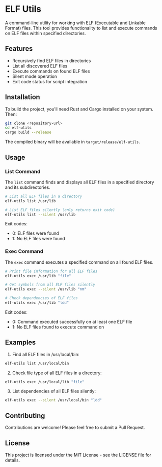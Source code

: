 # ELF Utils

A command-line utility for working with ELF (Executable and Linkable Format) files. This tool provides functionality to list and execute commands on ELF files within specified directories.

## Features

- Recursively find ELF files in directories
- List all discovered ELF files
- Execute commands on found ELF files
- Silent mode operation
- Exit code status for script integration

## Installation

To build the project, you'll need Rust and Cargo installed on your system. Then:

```bash
git clone <repository-url>
cd elf-utils
cargo build --release
```

The compiled binary will be available in `target/release/elf-utils`.

## Usage

### List Command

The `list` command finds and displays all ELF files in a specified directory and its subdirectories.

```bash
# List all ELF files in a directory
elf-utils list /usr/lib

# List ELF files silently (only returns exit code)
elf-utils list --silent /usr/lib
```

Exit codes:
- 0: ELF files were found
- 1: No ELF files were found

### Exec Command

The `exec` command executes a specified command on all found ELF files.

```bash
# Print file information for all ELF files
elf-utils exec /usr/lib "file"

# Get symbols from all ELF files silently
elf-utils exec --silent /usr/lib "nm"

# Check dependencies of ELF files
elf-utils exec /usr/lib "ldd"
```

Exit codes:
- 0: Command executed successfully on at least one ELF file
- 1: No ELF files found to execute command on

## Examples

1. Find all ELF files in /usr/local/bin:
```bash
elf-utils list /usr/local/bin
```

2. Check file type of all ELF files in a directory:
```bash
elf-utils exec /usr/local/lib "file"
```

3. List dependencies of all ELF files silently:
```bash
elf-utils exec --silent /usr/local/bin "ldd"
```

## Contributing

Contributions are welcome! Please feel free to submit a Pull Request.

## License

This project is licensed under the MIT License - see the LICENSE file for details.